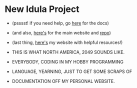 # New Idula Project


- (psssst! if you need help, go [here](https://idula.idl.li/docs) for the docs)
- (and also, [here's](https://idula.idl.li) for the main website and [repo](https:///github.com/clpi/idula.git))
- (last thing, [here's](https://clp.is/p/idula) my website with helpful resources!)
 
- THIS IS WHAT NORTH AMERICA, 2049 SOUNDS LIKE.
- EVERYBODY, CODING IN MY HOBBY PROGRAMMING
- LANGUAGE, YEARNING, JUST TO GET SOME SCRAPS OF
- DOCUMENTATION OFF MY PERSONAL WEBSITE.
